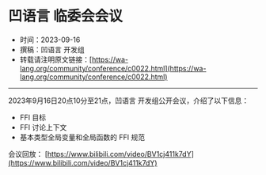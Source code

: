 # 凹语言 临委会会议

- 时间：2023-09-16
- 撰稿：凹语言 开发组
- 转载请注明原文链接：[https://wa-lang.org/community/conference/c0022.html](https://wa-lang.org/community/conference/c0022.html)

---

2023年9月16日20点10分至21点，凹语言 开发组公开会议，介绍了以下信息：
- FFI 目标
- FFI 讨论上下文
- 基本类型全局变量和全局函数的 FFI 规范

会议回放：
[https://www.bilibili.com/video/BV1cj411k7dY](https://www.bilibili.com/video/BV1cj411k7dY)
